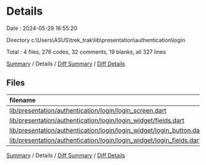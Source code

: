 # Details

Date : 2024-05-29 16:55:20

Directory c:\\Users\\ASUS\\trek_trak\\lib\\presentation\\authentication\\login

Total : 4 files,  276 codes, 32 comments, 19 blanks, all 327 lines

[Summary](results.md) / Details / [Diff Summary](diff.md) / [Diff Details](diff-details.md)

## Files
| filename | language | code | comment | blank | total |
| :--- | :--- | ---: | ---: | ---: | ---: |
| [lib/presentation/authentication/login/login_screen.dart](/lib/presentation/authentication/login/login_screen.dart) | Dart | 94 | 1 | 4 | 99 |
| [lib/presentation/authentication/login/login_widget/fields.dart](/lib/presentation/authentication/login/login_widget/fields.dart) | Dart | 0 | 28 | 4 | 32 |
| [lib/presentation/authentication/login/login_widget/login_button.dart](/lib/presentation/authentication/login/login_widget/login_button.dart) | Dart | 82 | 0 | 4 | 86 |
| [lib/presentation/authentication/login/login_widget/login_fields.dart](/lib/presentation/authentication/login/login_widget/login_fields.dart) | Dart | 100 | 3 | 7 | 110 |

[Summary](results.md) / Details / [Diff Summary](diff.md) / [Diff Details](diff-details.md)